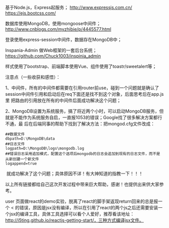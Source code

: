基于Node.js，Express起服务；
http://www.expressjs.com.cn/
https://ejs.bootcss.com/

数据库使用MongoDB，使用mongoose中间件；
http://www.cnblogs.com/myzhibie/p/4445577.html

登录使用express-session中间件，数据存在MongoDB中；

Inspania-Admin 做Web框架的一套后台系统；
https://github.com/Chuck1003/inspinia_admin

样式使用了bootstrap、前端脚本使用Vue、组件使用了toastr/sweetalert等；

注意点（一些收获和感悟）：

1、中间件，所有的中间件都需要在引用router前use，碰到一个问题就是确认了session中间件引用和启动后在req下面还是找不到这个对象，后面思考后在app.js里
把路由的引用放在所有的中间件后面成功解决这个问题；

2、MongoDB设置为系统服务，搞了将近两个小时，可以启动MongoDB服务，但就是不能作为系统服务自启，一直报1053的错误；Google找了很多解决方案都行不通，最
后在后端同事的帮助下找到了解决方法：把mongod.cfg文件改成：

    ##数据文件
    dbpath=D:\MongoDB\data
    ##日志文件
    logpath=D:\MongoDB\logs\mongodb.log
    ##错误日志采用追加模式，配置这个选项后mongodb的日志会追加到现有的日志文件，而不是从新创建一个新文件
    logappend=true
    
  就成功解决了这个问题；具体原因不详！有大神知道的指教一下！！！
  
 以上所有链接都给自己这次开发过程中带来巨大帮助，感谢！也提供出来供大家参考。


user 页面做react的demo实验，脱离了react的脚手架返现return回来的总是报一个 < 的错误，原因是jsx没有编译，所以在引用了react的两个js之后还需要安装一个jsx的编译工具，具体工具选择可以看个人爱好，推荐看该地址：http://i5ting.github.io/reactjs-getting-start/，三种方式编译jsx文件。
